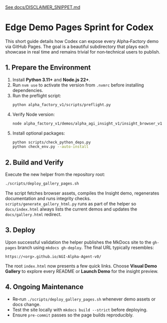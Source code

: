 [See docs/DISCLAIMER_SNIPPET.md](DISCLAIMER_SNIPPET.md)

# Edge Demo Pages Sprint for Codex

This short guide details how Codex can expose every Alpha‑Factory demo via GitHub Pages. The goal is a beautiful subdirectory that plays each showcase in real time and remains trivial for non‑technical users to publish.

## 1. Prepare the Environment

1. Install **Python 3.11+** and **Node.js 22+**.
2. Run `nvm use` to activate the version from `.nvmrc` before installing dependencies.
3. Run the preflight script:
   ```bash
   python alpha_factory_v1/scripts/preflight.py
   ```
3. Verify Node version:
   ```bash
   node alpha_factory_v1/demos/alpha_agi_insight_v1/insight_browser_v1/build/version_check.js
   ```
4. Install optional packages:
   ```bash
   python scripts/check_python_deps.py
   python check_env.py --auto-install
   ```

## 2. Build and Verify

Execute the new helper from the repository root:

```bash
./scripts/deploy_gallery_pages.sh
```

The script fetches browser assets, compiles the Insight demo, regenerates documentation and runs integrity checks.
`scripts/generate_gallery_html.py` runs as part of the helper so `docs/index.html`
always lists the current demos and updates the `docs/gallery.html` redirect.

## 3. Deploy

Upon successful validation the helper publishes the MkDocs site to the `gh-pages` branch using `mkdocs gh-deploy`. The final URL typically resembles:

```
https://<org>.github.io/AGI-Alpha-Agent-v0/
```

The root `index.html` now presents a few quick links. Choose **Visual Demo Gallery** to explore every README or **Launch Demo** for the insight preview.

## 4. Ongoing Maintenance

- Re‑run `./scripts/deploy_gallery_pages.sh` whenever demo assets or docs change.
- Test the site locally with `mkdocs build --strict` before deploying.
- Ensure `pre-commit` passes so the page builds reproducibly.

